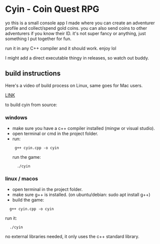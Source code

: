 # Cyin - Coin Quest RPG

yo this is a small console app I made where you can create an adventurer profile and collect/spend gold coins. you can also send coins to other adventurers if you know their ID. it's not super fancy or anything, just something I put together for fun.

run it in any C++ compiler and it should work. enjoy lol

I might add a direct executable thingy in releases, so watch out buddy.


## build instructions

Here's a video of build process on Linux, same goes for Mac users.

[LINK](https://hc-cdn.hel1.your-objectstorage.com/s/v3/6ad1e52ebfff8b1ce6328ca8f08d36aeddae4d80_video.mp4)

to build cyin from source:

### windows
- make sure you have a c++ compiler installed (mingw or visual studio).
- open terminal or cmd in the project folder.
- run:
  ```
   g++ cyin.cpp -o cyin
  ```
  run the game:
  ```
    ./cyin
  ```
### linux / macos
  - open terminal in the project folder.
  - make sure g++ is installed. (on ubuntu/debian: sudo apt install g++)
  - build the game:
  ```
    g++ cyin.cpp -o cyin
  ```
  run it:
  ```
    ./cyin
  ```
no external libraries needed, it only uses the c++ standard library.
